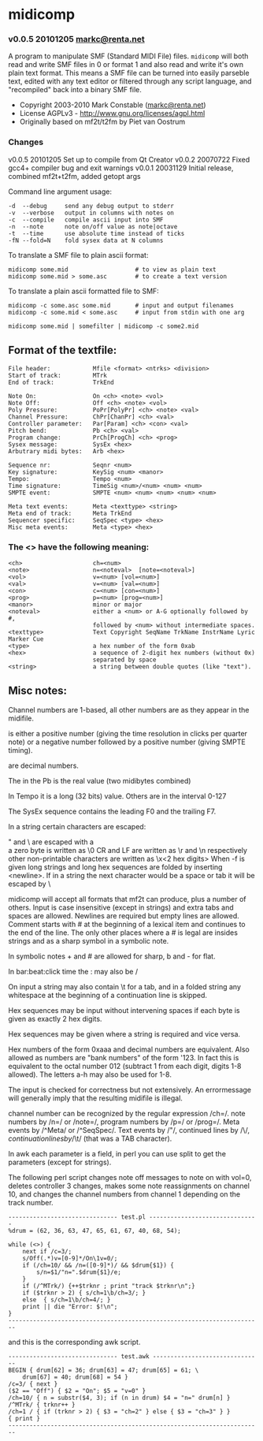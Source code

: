 # midicomp

### v0.0.5 20101205 markc@renta.net

A program to manipulate SMF (Standard MIDI File) files. `midicomp` will
both read and write SMF files in 0 or format 1 and also read and write
it's own plain text format. This means a SMF file can be turned into
easily parseble text, edited with any text editor or filtered through
any script language, and "recompiled" back into a binary SMF file.

* Copyright 2003-2010 Mark Constable (markc@renta.net)
* License AGPLv3 - http://www.gnu.org/licenses/agpl.html
* Originally based on mf2t/t2fm by Piet van Oostrum

### Changes

v0.0.5 20101205 Set up to compile from Qt Creator
v0.0.2 20070722 Fixed gcc4+ compiler bug and exit warnings
v0.0.1 20031129 Initial release, combined mf2t+t2fm, added getopt args

Command line argument usage:

    -d  --debug     send any debug output to stderr
    -v  --verbose   output in columns with notes on
    -c  --compile   compile ascii input into SMF
    -n  --note      note on/off value as note|octave
    -t  --time      use absolute time instead of ticks
    -fN --fold=N    fold sysex data at N columns

To translate a SMF file to plain ascii format:

    midicomp some.mid                   # to view as plain text
    midicomp some.mid > some.asc        # to create a text version

To translate a plain ascii formatted file to SMF:

    midicomp -c some.asc some.mid       # input and output filenames
    midicomp -c some.mid < some.asc     # input from stdin with one arg

    midicomp some.mid | somefilter | midicomp -c some2.mid

## Format of the textfile:

    File header:            Mfile <format> <ntrks> <division>
    Start of track:         MTrk
    End of track:           TrkEnd

    Note On:                On <ch> <note> <vol>
    Note Off:               Off <ch> <note> <vol>
    Poly Pressure:          PoPr[PolyPr] <ch> <note> <val>
    Channel Pressure:       ChPr[ChanPr] <ch> <val>
    Controller parameter:   Par[Param] <ch> <con> <val>
    Pitch bend:             Pb <ch> <val>
    Program change:         PrCh[ProgCh] <ch> <prog>
    Sysex message:          SysEx <hex>
    Arbutrary midi bytes:   Arb <hex>

    Sequence nr:            Seqnr <num>
    Key signature:          KeySig <num> <manor>
    Tempo:                  Tempo <num>
    Time signature:         TimeSig <num>/<num> <num> <num>
    SMPTE event:            SMPTE <num> <num> <num> <num> <num>

    Meta text events:       Meta <texttype> <string>
    Meta end of track:      Meta TrkEnd
    Sequencer specific:     SeqSpec <type> <hex>
    Misc meta events:       Meta <type> <hex>

### The <> have the following meaning:

    <ch>                    ch=<num>
    <note>                  n=<noteval>  [note=<noteval>]
    <vol>                   v=<num> [vol=<num>]
    <val>                   v=<num> [val=<num>]
    <con>                   c=<num> [con=<num>]
    <prog>                  p=<num> [prog=<num>]
    <manor>                 minor or major
    <noteval>               either a <num> or A-G optionally followed by #,
                            followed by <num> without intermediate spaces.
    <texttype>              Text Copyright SeqName TrkName InstrName Lyric Marker Cue
    <type>                  a hex number of the form 0xab
    <hex>                   a sequence of 2-digit hex numbers (without 0x)
                            separated by space
    <string>                a string between double quotes (like "text").

## Misc notes:

Channel numbers are 1-based, all other numbers are as they appear in the
midifile.

<division> is either a positive number (giving the time resolution in
clicks per quarter note) or a negative number followed by a positive
number (giving SMPTE timing).

<format> <ntrks> <num> are decimal numbers.

The <num> in the Pb is the real value (two midibytes combined)

In Tempo it is a long (32 bits) value. Others are in the interval 0-127

The SysEx sequence contains the leading F0 and the trailing F7.

In a string certain characters are escaped:

" and \ are escaped with a \
a zero byte is written as \0
CR and LF are written as \r and \n respectively
other non-printable characters are written as \x<2 hex digits>
When -f is given long strings and long hex sequences are folded by inserting
\<newline><tab>. If in a string the next character would be a space or
tab it will be escaped by \

midicomp will accept all formats that mf2t can produce, plus a number of
others. Input is case insensitive (except in strings) and extra tabs and
spaces are allowed. Newlines are required but empty lines are allowed.
Comment starts with # at the beginning of a lexical item and continues
to the end of the line. The only other places where a # is legal are
insides strings and as a sharp symbol in a symbolic note.

In symbolic notes + and # are allowed for sharp, b and - for flat.

In bar:beat:click time the : may also be /

On input a string may also contain \t for a tab, and in a folded
string any whitespace at the beginning of a continuation line is skipped.

Hex sequences may be input without intervening spaces if each byte is
given as exactly 2 hex digits.

Hex sequences may be given where a string is required and vice versa.

Hex numbers of the form 0xaaa and decimal numbers are equivalent.
Also allowed as numbers are "bank numbers" of the form '123. In fact
this is equivalent to the octal number 012 (subtract 1 from each
digit, digits 1-8 allowed). The letters a-h may also be used for 1-8.

The input is checked for correctness but not extensively. An
errormessage will generally imply that the resulting midifile is illegal.

channel number can be recognized by the regular expression /ch=/.
note numbers by /n=/ or /note=/, program numbers by /p=/ or /prog=/.
Meta events by /^Meta/ or /^SeqSpec/.
Text events by /"/, continued lines by /\\$/, continuation lines by /$\t/
(that was a TAB character).

In awk each parameter is a field, in perl you can use split to get the
parameters (except for strings).

The following perl script changes note off messages to note on with
vol=0, deletes controller 3 changes, makes some note reassignments on
channel 10, and changes the channel numbers from channel 1 depending
on the track number.

    ------------------------------- test.pl -------------------------------
    %drum = (62, 36, 63, 47, 65, 61, 67, 40, 68, 54);

    while (<>) {
        next if /c=3/;
        s/Off(.*)v=[0-9]*/On\1v=0/;
        if (/ch=10/ && /n=([0-9]*)/ && $drum{$1}) {
            s/n=$1/"n=".$drum{$1}/e;
        }
        if (/^MTrk/) {++$trknr ; print "track $trknr\n";}
        if ($trknr > 2) { s/ch=1\b/ch=3/; }
        else  { s/ch=1\b/ch=4/; }
        print || die "Error: $!\n";
    }
    ------------------------------------------------------------------------

and this is the corresponding awk script.

    ------------------------------- test.awk -------------------------------
    BEGIN { drum[62] = 36; drum[63] = 47; drum[65] = 61; \
        drum[67] = 40; drum[68] = 54 }
    /c=3/ { next }
    ($2 == "Off") { $2 = "On"; $5 = "v=0" }
    /ch=10/ { n = substr($4, 3); if (n in drum) $4 = "n=" drum[n] }
    /^MTrk/ { trknr++ }
    /ch=1 / { if (trknr > 2) { $3 = "ch=2" } else { $3 = "ch=3" } }
    { print }
    ------------------------------------------------------------------------
